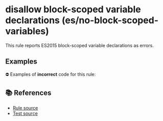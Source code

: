 # disallow block-scoped variable declarations (es/no-block-scoped-variables)

This rule reports ES2015 block-scoped variable declarations as errors.

## Examples

⛔ Examples of **incorrect** code for this rule:

<eslint-playground type="bad" code="/*eslint es/no-block-scoped-variables: error */
let a = 1
const b = 2
" />

## 📚 References

- [Rule source](https://github.com/mysticatea/eslint-plugin-es/blob/v1.4.0/lib/rules/no-block-scoped-variables.js)
- [Test source](https://github.com/mysticatea/eslint-plugin-es/blob/v1.4.0/tests/lib/rules/no-block-scoped-variables.js)
